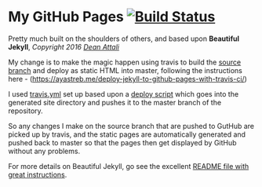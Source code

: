 # My GitHub Pages  [![Build Status](https://travis-ci.org/rorydavidson/rorydavidson.github.io.svg?branch=source)](https://travis-ci.org/rorydavidson/rorydavidson.github.io)

Pretty much built on the shoulders of others, and based upon **Beautiful Jekyll**, *Copyright 2016 [Dean Attali](http://deanattali.com)*

My change is to make the magic happen using travis to build the [source branch](https://github.com/rorydavidson/rorydavidson.github.io/tree/source) and deploy as static HTML into master, following the instructions here - (https://ayastreb.me/deploy-jekyll-to-github-pages-with-travis-ci/)

I used [travis.yml](https://github.com/rorydavidson/rorydavidson.github.io/blob/source/.travis.yml) set up based upon a [deploy script](https://github.com/rorydavidson/rorydavidson.github.io/blob/source/bin/deploy) which goes into the generated site directory and pushes it to the master branch of the repository.

So any changes I make on the source branch that are pushed to GutHub are picked up by travis, and the static pages are automatically generated and pushed back to master so that the pages then get displayed by GitHub without any problems.

For more details on Beautiful Jekyll, go see the excellent [README file with great instructions](https://github.com/daattali/beautiful-jekyll/blob/master/README.md).

